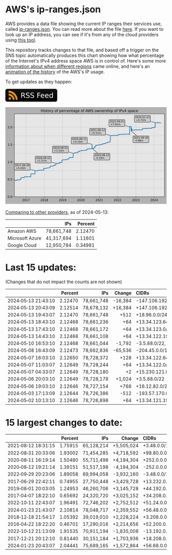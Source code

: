 # AWS's ip-ranges.json

AWS provides a data file showing the current IP ranges their
services use, called [ip-ranges.json](https://ip-ranges.amazonaws.com/ip-ranges.json).
You can read more about the file [here](https://docs.aws.amazon.com/general/latest/gr/aws-ip-ranges.html).
If you want to look up an IP address, you can see if it's from any of the cloud providers using [this tool](https://cloud-ips.s3-us-west-2.amazonaws.com/index.html).

This repository tracks changes to that file, and based off a trigger on the SNS 
topic automatically produces this chart showing how what percentage of the 
Internet's IPv4 address space AWS is in control of.  Here's some 
more [information about when different regions](announces.md) came 
online, and here's an [animation of the history](https://youtu.be/Su25yl7eol8) 
of the AWS's IP usage.

To get updates as they happen:

[![RSS Icon](images/rss_badge.svg)](https://raw.githubusercontent.com/seligman/aws-ip-ranges/master/rss.xml)

![History of AWS](history_count.svg)

[Comparing to other providers](https://github.com/seligman/cloud_sizes), as of 2024-05-13:

| | IPs | Percent |
| --- | ---: | ---: |
| Amazon AWS | 78,661,748 | 2.12470 |
| Microsoft Azure | 41,317,694 | 1.11601 |
| Google Cloud | 12,950,784 | 0.34981 |


# Last 15 updates:

(Changes that do not impact the counts are not shown)

| | Percent | IPs | Change | CIDRs |
| :--- | ---: | ---: | ---: | :--- |
| 2024&#8209;05&#8209;13&nbsp;21:43:10 | 2.12470 | 78,661,748 | -16,384 | -147.106.192.0/18 |
| 2024&#8209;05&#8209;13&nbsp;20:43:09 | 2.12514 | 78,678,132 | +16,384 | +147.106.192.0/18 |
| 2024&#8209;05&#8209;13&nbsp;19:43:07 | 2.12470 | 78,661,748 | +512 | +18.96.0.0/24,&nbsp;+18.96.2.0/24 |
| 2024&#8209;05&#8209;13&nbsp;18:43:10 | 2.12468 | 78,661,236 | +64 | +13.34.123.64/26 |
| 2024&#8209;05&#8209;13&nbsp;17:43:10 | 2.12468 | 78,661,172 | +64 | +13.34.123.0/26 |
| 2024&#8209;05&#8209;13&nbsp;14:43:10 | 2.12468 | 78,661,108 | +64 | +13.34.122.192/26 |
| 2024&#8209;05&#8209;10&nbsp;16:53:10 | 2.12468 | 78,661,044 | -1,792 | -3.5.88.0/22,&nbsp;-16.12.82.0/23,&nbsp;-16.12.81.0/24 |
| 2024&#8209;05&#8209;08&nbsp;16:43:09 | 2.12473 | 78,662,836 | -65,536 | -204.45.0.0/16 |
| 2024&#8209;05&#8209;07&nbsp;16:03:10 | 2.12650 | 78,728,372 | +128 | +13.34.122.64/26,&nbsp;+13.34.122.128/26 |
| 2024&#8209;05&#8209;07&nbsp;11:03:07 | 2.12649 | 78,728,244 | +64 | +13.34.122.0/26 |
| 2024&#8209;05&#8209;07&nbsp;04:33:07 | 2.12649 | 78,728,180 | +2 | +15.230.121.0/31 |
| 2024&#8209;05&#8209;06&nbsp;20:03:10 | 2.12649 | 78,728,178 | +1,024 | +3.5.88.0/22 |
| 2024&#8209;05&#8209;06&nbsp;19:03:10 | 2.12646 | 78,727,154 | +768 | +16.12.82.0/23,&nbsp;+16.12.81.0/24 |
| 2024&#8209;05&#8209;03&nbsp;17:13:09 | 2.12644 | 78,726,386 | -512 | -193.57.170.0/23 |
| 2024&#8209;05&#8209;02&nbsp;10:13:10 | 2.12646 | 78,726,898 | +64 | +13.34.121.192/26 |


# 15 largest changes to date:

| | Percent | IPs | Change | CIDRs |
| :--- | ---: | ---: | ---: | :--- |
| 2021&#8209;08&#8209;12&nbsp;18:31:15 | 1.75915 | 65,128,214 | +5,505,024 | +3.48.0.0/12,&nbsp;+35.96.0.0/12,&nbsp;+3.152.0.0/13,&nbsp;... |
| 2022&#8209;08&#8209;31&nbsp;20:33:06 | 1.93002 | 71,454,285 | +4,718,592 | +98.80.0.0/12,&nbsp;+184.32.0.0/12,&nbsp;+13.184.0.0/13,&nbsp;... |
| 2020&#8209;08&#8209;11&nbsp;16:19:14 | 1.50480 | 55,711,498 | +4,194,304 | +252.0.0.0/10 |
| 2020&#8209;08&#8209;12&nbsp;19:21:14 | 1.39151 | 51,517,198 | -4,194,304 | -252.0.0.0/10 |
| 2022&#8209;09&#8209;29&nbsp;20:23:06 | 1.89058 | 69,994,058 | -3,932,160 | -3.48.0.0/12,&nbsp;-35.96.0.0/12,&nbsp;-3.240.0.0/13,&nbsp;... |
| 2017&#8209;06&#8209;29&nbsp;22:42:11 | 0.74955 | 27,750,448 | +3,429,728 | +13.232.0.0/13,&nbsp;+34.240.0.0/13,&nbsp;+35.168.0.0/13,&nbsp;... |
| 2019&#8209;08&#8209;01&nbsp;20:03:05 | 1.24953 | 46,260,706 | +3,145,728 | +44.192.0.0/10,&nbsp;-3.192.0.0/12 |
| 2017&#8209;04&#8209;07&nbsp;18:22:10 | 0.65692 | 24,320,720 | +3,025,152 | +34.208.0.0/12,&nbsp;+34.224.0.0/12,&nbsp;+13.58.0.0/15,&nbsp;... |
| 2022&#8209;10&#8209;11&nbsp;22:43:07 | 1.96491 | 72,746,202 | +2,752,512 | +51.24.0.0/13,&nbsp;+57.104.0.0/13,&nbsp;+51.20.0.0/14,&nbsp;... |
| 2024&#8209;01&#8209;23&nbsp;21:43:07 | 2.10814 | 78,048,717 | +2,359,552 | +56.48.0.0/13,&nbsp;+16.28.0.0/14,&nbsp;+16.64.0.0/14,&nbsp;... |
| 2018&#8209;12&#8209;18&nbsp;21:54:17 | 1.05392 | 39,019,010 | +2,228,224 | +3.208.0.0/12,&nbsp;+3.224.0.0/12,&nbsp;+13.48.0.0/15 |
| 2016&#8209;04&#8209;22&nbsp;18:22:20 | 0.46701 | 17,290,016 | +2,214,656 | +52.200.0.0/13,&nbsp;+52.208.0.0/13,&nbsp;+52.36.0.0/14,&nbsp;... |
| 2022&#8209;10&#8209;12&nbsp;21:13:09 | 1.91535 | 70,911,194 | -1,835,008 | -13.192.0.0/13,&nbsp;-16.28.0.0/14,&nbsp;-40.172.0.0/14,&nbsp;... |
| 2017&#8209;12&#8209;21&nbsp;20:12:10 | 0.81440 | 30,151,184 | +1,703,936 | +18.208.0.0/13,&nbsp;+18.204.0.0/14,&nbsp;+18.224.0.0/14,&nbsp;... |
| 2024&#8209;01&#8209;23&nbsp;20:43:07 | 2.04441 | 75,689,165 | +1,572,864 | +56.68.0.0/14,&nbsp;+56.128.0.0/14,&nbsp;+56.136.0.0/14,&nbsp;... |
